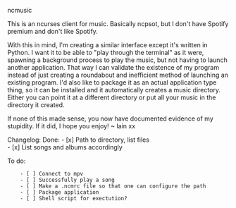 
ncmusic

This is an ncurses client for music. Basically ncpsot, but I don't have Spotify premium and don't like Spotify.

With this in mind, I'm creating a similar interface except it's written in Python. I want it to be able to "play through the terminal" as it were, spawning a background process to play the music, but not having to launch another application. That way I can validate the existence of my program instead of just creating a roundabout and inefficient method of launching an existing program. I'd also like to package it as an actual application type thing, so it can be installed and it automatically creates a music directory. Either you can point it at a different directory or put all your music in the directory it created.  

If none of this made sense, you now have documented evidence of my stupidity. If it did, I hope you enjoy!
~ Iain xx

Changelog:
Done:
        - [x] Path to directory, list files  
        - [x] List songs and albums accordingly  

To do:

        - [ ] Connect to mpv
        - [ ] Successfully play a song
        - [ ] Make a .ncmrc file so that one can configure the path
        - [ ] Package application
        - [ ] Shell script for exectution?
